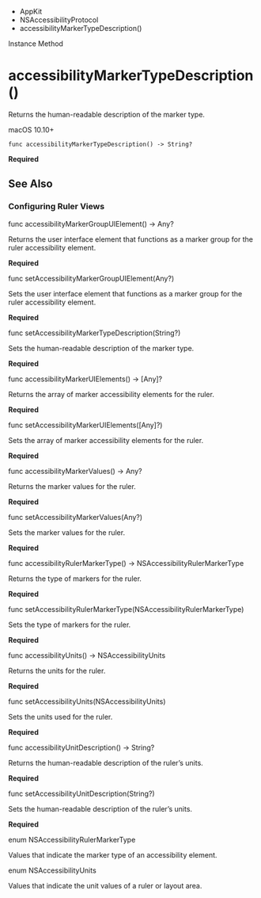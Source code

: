 

- AppKit
- NSAccessibilityProtocol
-  accessibilityMarkerTypeDescription() 

Instance Method

# accessibilityMarkerTypeDescription()

Returns the human-readable description of the marker type.

macOS 10.10+

``` source
func accessibilityMarkerTypeDescription() -> String?
```

**Required**

## See Also

### Configuring Ruler Views

func accessibilityMarkerGroupUIElement() -> Any?

Returns the user interface element that functions as a marker group for the ruler accessibility element.

**Required**

func setAccessibilityMarkerGroupUIElement(Any?)

Sets the user interface element that functions as a marker group for the ruler accessibility element.

**Required**

func setAccessibilityMarkerTypeDescription(String?)

Sets the human-readable description of the marker type.

**Required**

func accessibilityMarkerUIElements() -> [Any]?

Returns the array of marker accessibility elements for the ruler.

**Required**

func setAccessibilityMarkerUIElements([Any]?)

Sets the array of marker accessibility elements for the ruler.

**Required**

func accessibilityMarkerValues() -> Any?

Returns the marker values for the ruler.

**Required**

func setAccessibilityMarkerValues(Any?)

Sets the marker values for the ruler.

**Required**

func accessibilityRulerMarkerType() -> NSAccessibilityRulerMarkerType

Returns the type of markers for the ruler.

**Required**

func setAccessibilityRulerMarkerType(NSAccessibilityRulerMarkerType)

Sets the type of markers for the ruler.

**Required**

func accessibilityUnits() -> NSAccessibilityUnits

Returns the units for the ruler.

**Required**

func setAccessibilityUnits(NSAccessibilityUnits)

Sets the units used for the ruler.

**Required**

func accessibilityUnitDescription() -> String?

Returns the human-readable description of the ruler’s units.

**Required**

func setAccessibilityUnitDescription(String?)

Sets the human-readable description of the ruler’s units.

**Required**

enum NSAccessibilityRulerMarkerType

Values that indicate the marker type of an accessibility element.

enum NSAccessibilityUnits

Values that indicate the unit values of a ruler or layout area.

